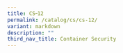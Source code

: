 ```yaml
---
title: CS᠆12
permalink: /catalog/cs/cs-12/
variant: markdown
description: ""
third_nav_title: Container Security
---
```

